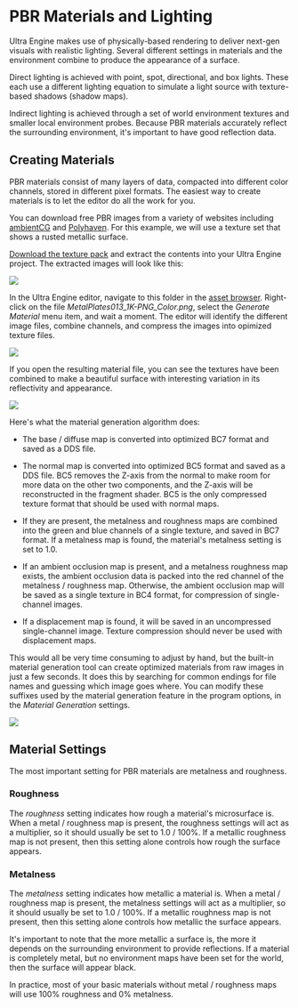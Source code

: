 # PBR Materials and Lighting

Ultra Engine makes use of physically-based rendering to deliver next-gen visuals with realistic lighting. Several different settings in materials and the environment combine to produce the appearance of a surface.

Direct lighting is achieved with point, spot, directional, and box lights. These each use a different lighting equation to simulate a light source with texture-based shadows (shadow maps).

Indirect lighting is achieved through a set of world environment textures and smaller local environment probes. Because PBR materials accurately reflect the surrounding environment, it's important to have good reflection data.

## Creating Materials

PBR materials consist of many layers of data, compacted into different color channels, stored in different pixel formats. The easiest way to create materials is to let the editor do all the work for you. 

You can download free PBR images from a variety of websites including [ambientCG](https://www.ambientcg.com) and [Polyhaven](https://www.polyhaven.com). For this example, we will use a texture set that shows a rusted metallic surface.

[Download the texture pack](https://github.com/UltraEngine/Documentation/raw/master/Assets/Materials/pbrtextures.zip) and extract the contents into your Ultra Engine project. The extracted images will look like this:

![](https://github.com/UltraEngine/Documentation/blob/master/Images/pbrtextures.png?raw=true)

In the Ultra Engine editor, navigate to this folder in the [asset browser](assetbrowser.md). Right-click on the file *MetalPlates013_1K-PNG_Color.png*, select the *Generate Material* menu item, and wait a moment. The editor will identify the different image files, combine channels, and compress the images into opimized texture files.

![](https://github.com/UltraEngine/Documentation/blob/master/Images/pbrgenmaterial.png?raw=true)

If you open the resulting material file, you can see the textures have been combined to make a beautiful surface with interesting variation in its reflectivity and appearance.

![](https://github.com/UltraEngine/Documentation/blob/master/Images/pbrgenmaterial2.png?raw=true)

Here's what the material generation algorithm does:

- The base / diffuse map is converted into optimized BC7 format and saved as a DDS file.

- The normal map is converted into optimized BC5 format and saved as a DDS file. BC5 removes the Z-axis from the normal to make room for more data on the other two components, and the Z-axis will be reconstructed in the fragment shader. BC5 is the only compressed texture format that should be used with normal maps.

- If they are present, the metalness and roughness maps are combined into the green and blue channels of a single texture, and saved in BC7 format. If a metalness map is found, the material's metalness setting is set to 1.0.

- If an ambient occlusion map is present, and a metalness roughness map exists, the ambient occlusion data is packed into the red channel of the metalness / roughness map. Otherwise, the ambient occlusion map will be saved as a single texture in BC4 format, for compression of single-channel images.

- If a displacement map is found, it will be saved in an uncompressed single-channel image. Texture compression should never be used with displacement maps.

This would all be very time consuming to adjust by hand, but the built-in material generation tool can create optimized materials from raw images in just a few seconds. It does this by searching for common endings for file names and guessing which image goes where. You can modify these suffixes used by the material generation feature in the program options, in the *Material Generation* settings.

![](https://github.com/UltraEngine/Documentation/blob/master/Images/genmatsettings.png?raw=true)

## Material Settings

The most important setting for PBR materials are metalness and roughness.

### Roughness

The *roughness* setting indicates how rough a material's microsurface is. When a metal / roughness map is present, the roughness settings will act as a multiplier, so it should usually be set to 1.0 / 100%. If a metallic roughness map is not present, then this setting alone controls how rough the surface appears.

### Metalness

The *metalness* setting indicates how metallic a material is. When a metal / roughness map is present, the metalness settings will act as a multiplier, so it should usually be set to 1.0 / 100%. If a metallic roughness map is not present, then this setting alone controls how metallic the surface appears.

It's important to note that the more metallic a surface is, the more it depends on the surrounding environment to provide reflections. If a material is completely metal, but no environment maps have been set for the world, then the surface will appear black.

In practice, most of your basic materials without metal / roughness maps will use 100% roughness and 0% metalness.
